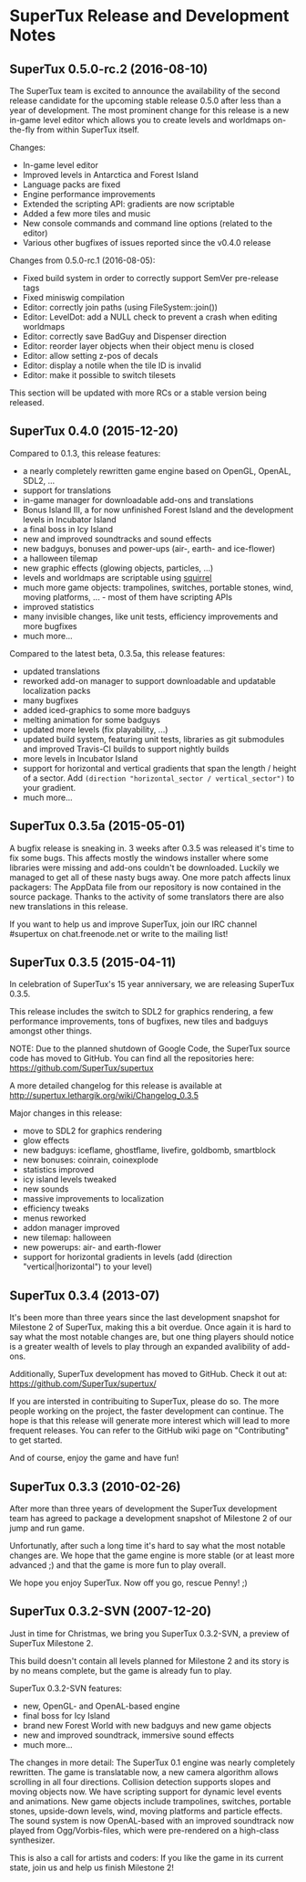 SuperTux Release and Development Notes
======================================

SuperTux 0.5.0-rc.2 (2016-08-10)
--------------------------------

The SuperTux team is excited to announce the availability of the second release candidate for the upcoming stable release 0.5.0 after less than a year of development. The most prominent change for this release is a new in-game level editor which allows you to create levels and worldmaps on-the-fly from within SuperTux itself.

Changes:

* In-game level editor
* Improved levels in Antarctica and Forest Island
* Language packs are fixed
* Engine performance improvements
* Extended the scripting API: gradients are now scriptable
* Added a few more tiles and music
* New console commands and command line options (related to the editor)
* Various other bugfixes of issues reported since the v0.4.0 release

Changes from 0.5.0-rc.1 (2016-08-05):

* Fixed build system in order to correctly support SemVer pre-release tags
* Fixed miniswig compilation
* Editor: correctly join paths (using FileSystem::join())
* Editor: LevelDot: add a NULL check to prevent a crash when editing worldmaps
* Editor: correctly save BadGuy and Dispenser direction
* Editor: reorder layer objects when their object menu is closed
* Editor: allow setting z-pos of decals
* Editor: display a notile when the tile ID is invalid
* Editor: make it possible to switch tilesets

This section will be updated with more RCs or a stable version being released.

SuperTux 0.4.0 (2015-12-20)
----------------------------

Compared to 0.1.3, this release features:

* a nearly completely rewritten game engine based on OpenGL, OpenAL, SDL2, ...
* support for translations
* in-game manager for downloadable add-ons and translations
* Bonus Island III, a for now unfinished Forest Island and the development levels in Incubator Island
* a final boss in Icy Island
* new and improved soundtracks and sound effects
* new badguys, bonuses and power-ups (air-, earth- and ice-flower)
* a halloween tilemap
* new graphic effects (glowing objects, particles, ...)
* levels and worldmaps are scriptable using [squirrel](http://squirrel-lang.org/)
* much more game objects: trampolines, switches, portable stones, wind, moving platforms, ... - most of them have scripting APIs
* improved statistics
* many invisible changes, like unit tests, efficiency improvements and more bugfixes
* much more...

Compared to the latest beta, 0.3.5a, this release features:

* updated translations
* reworked add-on manager to support downloadable and updatable localization packs
* many bugfixes
* added iced-graphics to some more badguys
* melting animation for some badguys
* updated more levels (fix playability, ...)
* updated build system, featuring unit tests, libraries as git submodules and improved Travis-CI builds to support nightly builds
* more levels in Incubator Island
* support for horizontal and vertical gradients that span the length / height of a sector. Add `(direction "horizontal_sector / vertical_sector")` to your gradient.
* much more...

SuperTux 0.3.5a (2015-05-01)
----------------------------

A bugfix release is sneaking in. 3 weeks after 0.3.5 was released it's time to
fix some bugs. This affects mostly the windows installer where some libraries
were missing and add-ons couldn't be downloaded. Luckily we managed to get all
of these nasty bugs away.
One more patch affects linux packagers: The AppData file from our repository is
now contained in the source package.
Thanks to the activity of some translators there are also new translations in
this release.

If you want to help us and improve SuperTux, join our IRC channel #supertux on
chat.freenode.net or write to the mailing list!


SuperTux 0.3.5 (2015-04-11)
---------------------------

In celebration of SuperTux's 15 year anniversary, we are releasing SuperTux 0.3.5.

This release includes the switch to SDL2 for graphics rendering, a few performance
improvements, tons of bugfixes, new tiles and badguys amongst other things.

NOTE: Due to the planned shutdown of Google Code, the SuperTux source code has
moved to GitHub. You can find all the repositories here:
https://github.com/SuperTux/supertux

A more detailed changelog for this release is available at
http://supertux.lethargik.org/wiki/Changelog_0.3.5

Major changes in this release:

* move to SDL2 for graphics rendering
* glow effects
* new badguys: iceflame, ghostflame, livefire, goldbomb, smartblock
* new bonuses: coinrain, coinexplode
* statistics improved
* icy island levels tweaked
* new sounds
* massive improvements to localization
* efficiency tweaks
* menus reworked
* addon manager improved
* new tilemap: halloween
* new powerups: air- and earth-flower
* support for horizontal gradients in levels (add
(direction "vertical|horizontal") to your level)


SuperTux 0.3.4 (2013-07)
------------------------

It's been more than three years since the last development snapshot for
Milestone 2 of SuperTux, making this a bit overdue. Once again it is hard to
say what the most notable changes are, but one thing players should notice is
a greater wealth of levels to play through an expanded avalibility of add-ons.

Additionally, SuperTux development has moved to GitHub. Check it out at:
https://github.com/SuperTux/supertux/

If you are intersted in contribuiting to SuperTux, please do so. The more
people working on the project, the faster development can continue. The hope
is that this release will generate more interest which will lead to more
frequent releases. You can refer to the GitHub wiki page on "Contributing" to get
started.

And of course, enjoy the game and have fun!


SuperTux 0.3.3 (2010-02-26)
---------------------------

After more than three years of development the SuperTux development team has
agreed to package a development snapshot of Milestone 2 of our jump and run
game.

Unfortunatly, after such a long time it's hard to say what the most notable
changes are. We hope that the game engine is more stable (or at least more
advanced ;) and that the game is more fun to play overall.


We hope you enjoy SuperTux. Now off you go, rescue Penny! ;)


SuperTux 0.3.2-SVN (2007-12-20)
-------------------------------

Just in time for Christmas, we bring you SuperTux 0.3.2-SVN, a preview
of SuperTux Milestone 2.

This build doesn't contain all levels planned for Milestone 2 and
its story is by no means complete, but the game is already fun to
play.

SuperTux 0.3.2-SVN features:

* new, OpenGL- and OpenAL-based engine
* final boss for Icy Island
* brand new Forest World with new badguys and new game objects
* new and improved soundtrack, immersive sound effects
* much more...

The changes in more detail: The SuperTux 0.1 engine was nearly
completely rewritten. The game is translatable now, a new camera
algorithm allows scrolling in all four directions. Collision
detection supports slopes and moving objects now. We have scripting
support for dynamic level events and animations. New game objects
include trampolines, switches, portable stones, upside-down
levels, wind, moving platforms and particle effects. The sound
system is now OpenAL-based with an improved soundtrack now played
from Ogg/Vorbis-files, which were pre-rendered on a high-class
synthesizer.

This is also a call for artists and coders: If you like the game in
its current state, join us and help us finish Milestone 2!
